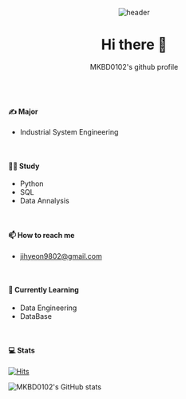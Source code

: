 <div align="center">

![header](https://capsule-render.vercel.app/api?type=rounded&color=FFF8B6&height=150&section=header&text=Welcome)
<h1>
Hi there 👋
</h1>
MKBD0102's github profile
</div>
<br/>
<br/>
<br/>
<h4>
✍️ Major
</h4>

- Industrial System Engineering
<br/>
<h4>
🧑‍💻 Study
</h4>

- Python  
- SQL
- Data Annalysis
<br/>
<h4>
📫 How to reach me
</h4>

- jihyeon9802@gmail.com
<br/>
<h4>
🌱 Currently Learning
</h4>

- Data Engineering
- DataBase
<br/>
<h4>
💻 Stats
</h4>

[![Hits](https://hits.seeyoufarm.com/api/count/incr/badge.svg?url=https%3A%2F%2Fgithub.com%2FMKBD0102&count_bg=%23F4F262&title_bg=%23868686&icon=&icon_color=%23E7E7E7&title=GitHub&edge_flat=true)](https://hits.seeyoufarm.com)

![MKBD0102's GitHub stats](https://github-readme-stats.vercel.app/api?username=MKBD0102&show_icons=true&theme=merko)
<br/>

